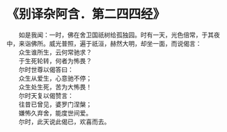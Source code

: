 # 《别译杂阿含．第二四四经》
　　如是我闻：一时，佛在舍卫国祇树给孤独园。时有一天，光色倍常，于其夜中，来诣佛所。威光普照，遍于祇洹，赫然大明，却坐一面，而说偈言：  
　　众生谁所生，云何常驰求？  
　　于生死轮转，何者为怖畏？  
　　尔时世尊以偈答曰：  
　　众生从爱生，心意驰不停；  
　　众生处生死，苦为大怖畏！  
　　尔时天复以偈赞言：  
　　往昔已曾见，婆罗门涅槃；  
　　嫌怖久弃舍，能度世间爱。  
　　尔时，此天说此偈已，欢喜而去。  